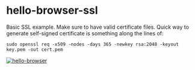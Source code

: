 # hello-browser-ssl

Basic SSL example. Make sure to have valid certificate files.
Quick way to generate self-signed certificate is something along the lines of:

```
sudo openssl req -x509 -nodes -days 365 -newkey rsa:2048 -keyout key.pem -out cert.pem
```

<a href="https://i.imgur.com/m3tKqxC.jpg" target="_blank">![hello-browser](https://i.imgur.com/m3tKqxC.jpg)</a>

